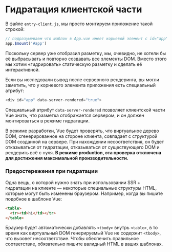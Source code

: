 # Гидратация клиентской части

В файле `entry-client.js`, мы просто монтируем приложение такой строкой:

``` js
// подразумеваем что шаблон в App.vue имеет корневой элемент с id="app"
app.$mount('#app')
```

Поскольку сервер уже отобразил разметку, мы, очевидно, не хотели бы её выбрасывать и повторно создавать все элементы DOM. Вместо этого мы хотим «гидрировать» статическую разметку и сделать её интерактивной.

Если вы исследовали вывод после серверного рендеринга, вы могли заметить, что у корневого элемента приложения есть специальный атрибут:

``` js
<div id="app" data-server-rendered="true">
```

Специальный атрибут `data-server-rendered` позволяет клиентской части Vue знать, что разметка отображается сервером, и он должен монтироваться в режиме гидратации.

В режиме разработки, Vue будет проверять, что виртуальное дерево DOM, сгенерированное на стороне клиента, совпадает с структурой DOM созданной на сервере. При нахождении несоответствия, он будет отказываться от гидратации, отказываться от существующего DOM и рендерить всё с нуля. **В режиме production, эта проверка отключена для достижения максимальной производительности.**

### Предостережения при гидратации

Одна вещь, о которой нужно знать при использовании SSR + гидратации на клиенте — некоторые специальные структуры HTML, которые могут быть изменены браузером. Например, когда вы пишите подобное в шаблоне Vue:

``` html
<table>
  <tr><td>hi</td></tr>
</table>
```

Браузер будет автоматически добавлять `<tbody>` внутрь `<table>`, в то время как виртуальный DOM генерируемый Vue не содержит `<tbody>`, что вызовет несоответствие. Чтобы обеспечить правильное соответствие, обязательно пишите валидный HTML в ваших шаблонах.
